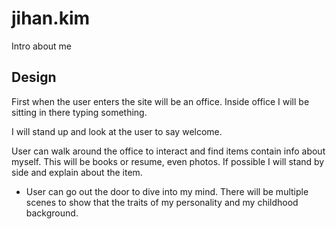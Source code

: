 # jihan.kim
Intro about me

## Design

First when the user enters the site will be an office. Inside office I will be sitting in there typing something.

I will stand up and look at the user to say welcome.

User can walk around the office to interact and find items contain info about myself. This will be books or resume, even photos. If possible I will stand by side and explain about the item.

- User can go out the door to dive into my mind. There will be multiple scenes to show that the traits of my personality and my childhood background.
